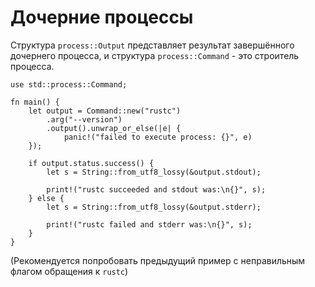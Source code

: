 # Дочерние процессы

Структура `process::Output` представляет результат завершённого дочернего процесса,
и структура `process::Command` - это строитель процесса.

```rust,editable,ignore
use std::process::Command;

fn main() {
    let output = Command::new("rustc")
        .arg("--version")
        .output().unwrap_or_else(|e| {
            panic!("failed to execute process: {}", e)
    });

    if output.status.success() {
        let s = String::from_utf8_lossy(&output.stdout);

        print!("rustc succeeded and stdout was:\n{}", s);
    } else {
        let s = String::from_utf8_lossy(&output.stderr);

        print!("rustc failed and stderr was:\n{}", s);
    }
}
```

(Рекомендуется попробовать предыдущий пример с неправильным флагом обращения к `rustc`)
